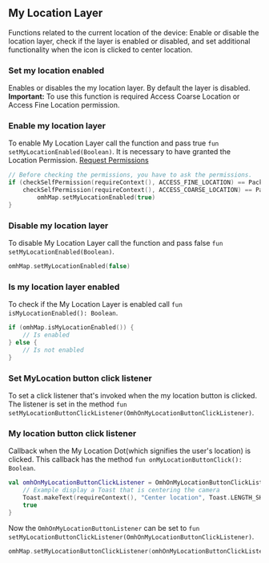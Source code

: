 ## My Location Layer
Functions related to the current location of the device:
Enable or disable the location layer, check if the layer is enabled or disabled, and set additional functionality when the icon is clicked to center location.

### Set my location enabled
Enables or disables the my location layer.
By default the layer is disabled.
**Important:** To use this function is required Access Coarse Location or Access Fine Location permission.

### Enable my location layer
To enable My Location Layer call the function and pass true `fun setMyLocationEnabled(Boolean)`. It is necessary to have granted the Location Permission. [Request Permissions](https://developer.android.com/training/permissions/requesting)

```kotlin
// Before checking the permissions, you have to ask the permissions.
if (checkSelfPermission(requireContext(), ACCESS_FINE_LOCATION) == PackageManager.PERMISSION_GRANTED ||
    checkSelfPermission(requireContext(), ACCESS_COARSE_LOCATION) == PackageManager.PERMISSION_GRANTED) {
        omhMap.setMyLocationEnabled(true)
}
```

### Disable my location layer
To disable My Location Layer call the function and pass false `fun setMyLocationEnabled(Boolean)`.

```kotlin
omhMap.setMyLocationEnabled(false)
```

### Is my location layer enabled
To check if the My Location Layer is enabled call `fun isMyLocationEnabled(): Boolean`.

```kotlin
if (omhMap.isMyLocationEnabled()) {
    // Is enabled
} else {
    // Is not enabled
}
```

### Set MyLocation button click listener
To set a click listener that's invoked when the my location button is clicked. The listener is set in the method `fun setMyLocationButtonClickListener(OmhOnMyLocationButtonClickListener)`.

### My location button click listener
Callback when the My Location Dot(which signifies the user's location) is clicked. This callback has the method `fun onMyLocationButtonClick(): Boolean`.

```kotlin
val omhOnMyLocationButtonClickListener = OmhOnMyLocationButtonClickListener {
    // Example display a Toast that is centering the camera
    Toast.makeText(requireContext(), "Center location", Toast.LENGTH_SHORT).show()
    true
}
```

Now the `OmhOnMyLocationButtonListener` can be set to `fun setMyLocationButtonClickListener(OmhOnMyLocationButtonClickListener)`.

```kotlin
omhMap.setMyLocationButtonClickListener(omhOnMyLocationButtonClickListener)
``` 
